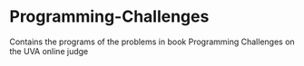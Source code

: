 Programming-Challenges
======================

Contains the programs of the problems in book Programming Challenges on the UVA online judge